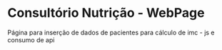 # Consultório Nutrição - WebPage
Página para inserção de dados de pacientes para cálculo de imc - js e consumo de api
